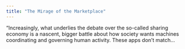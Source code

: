```yaml
---
title: "The Mirage of the Marketplace"
---
```


“Increasingly, what underlies the debate over the so-called sharing economy is a nascent, bigger battle about how society wants machines coordinating and governing human activity. These apps don’t match...


